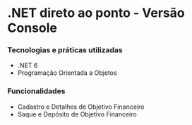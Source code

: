 # .NET direto ao ponto - Versão Console


### Tecnologias e práticas utilizadas

- .NET 6
- Programação Orientada a Objetos

### Funcionalidades

- Cadastro e Detalhes de Objetivo Financeiro
- Saque e Depósito de Objetivo Financeiro
